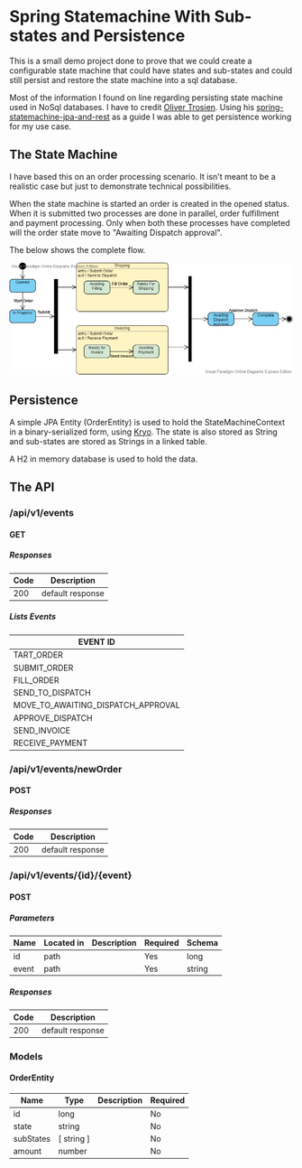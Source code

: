 # Spring Statemachine With Sub-states and Persistence 
This is a small demo project done to prove that we could create a configurable state machine that could have states and sub-states and could still persist and restore the state machine into a sql database.

Most of the information I found on line regarding persisting state machine used in NoSql databases. I have to credit [Oliver Trosien](https://github.com/otrosien).  Using his [spring-statemachine-jpa-and-rest](https://github.com/otrosien/spring-statemachine-jpa-and-rest) as a guide I was able to get persistence working for my use case.

## The State Machine
I have based this on an order processing scenario.  It isn't meant to be a realistic case but just to demonstrate technical possibilities.

When the state machine is started an order is created in the opened status.  When it is submitted two processes are done in parallel, order fulfillment and payment processing.  Only when both these processes have completed will the order state move to "Awaiting Dispatch approval".
 
The below shows the complete flow.

![State Machine Diagram](DemoStateDiagram.jpg)

## Persistence
A simple JPA Entity (OrderEntity) is used to hold the StateMachineContext in a binary-serialized form, using [Kryo](https://github.com/EsotericSoftware/kryo).  The state is also stored as String and sub-states are stored as Strings in a linked table.

A H2 in memory database is used to hold the data.

## The API
### /api/v1/events

#### GET
##### Responses

| Code | Description |
| ---- | ----------- |
| 200 | default response |

##### Lists Events

| EVENT ID |
| ----------- |
|TART_ORDER|
|SUBMIT_ORDER|
|FILL_ORDER|
|SEND_TO_DISPATCH|
|MOVE_TO_AWAITING_DISPATCH_APPROVAL|
|APPROVE_DISPATCH|
|SEND_INVOICE|
|RECEIVE_PAYMENT|

### /api/v1/events/newOrder

#### POST
##### Responses

| Code | Description |
| ---- | ----------- |
| 200 | default response |

### /api/v1/events/{id}/{event}

#### POST
##### Parameters

| Name | Located in | Description | Required | Schema |
| ---- | ---------- | ----------- | -------- | ---- |
| id | path |  | Yes | long |
| event | path |  | Yes | string |

##### Responses

| Code | Description |
| ---- | ----------- |
| 200 | default response |

### Models


#### OrderEntity

| Name | Type | Description | Required |
| ---- | ---- | ----------- | -------- |
| id | long |  | No |
| state | string |  | No |
| subStates | [ string ] |  | No |
| amount | number |  | No |

